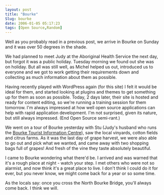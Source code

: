 ```yaml
---
layout: post
title: "Bourke"
Slug: bourke
date: 2006-01-05 05:17:23
tags: [Open Source,Random]
---
```

Well as you probably read in a previous post, we arrive in Bourke on Sunday and it was over 50 degrees in the shade.

We had planned to meet Judy at the Aboriginal Health Service the next day, but forgot it was a public holiday. Tuesday morning we found out she was on holiday. But all was still well, as Michel helped us out, introduced us to everyone and we got to work getting their requirements down and collecting as much information about them as possible.

Having recently played with WordPress again (for this site) I felt it would be ideal for them, and started looking at plugins and themes to get something up for them as soon as possible. Today, 2 days later, their site is hosted and ready for content editing, so we're running a training session for them tomorrow. I'm always impressed at how well open source applications can help with rapid application development. I'm not surprised, given its nature, but still always impressed. (End Open Source semi-rant.)

We went on a tour of Bourke yesterday with Stu (Judy's husband who runs the [Bourke Tourist Information Centre](http://www.visitbourke.com/)), saw the local vinyards, cotton fields and citrus farms. As it was the last day of grape harvest, we were also able to go out and pick what we wanted, and came away with two shopping bags full of grapes! And fresh of the vine they taste absolutely beautiful.

I came to Bourke wondering what there'd be. I arrived and was warned that it's a rough place at night - watch your step. I met others who were not so alarmist, and now think it's a great place to live. I don't think I could do it for ever, but you never know, we might come back for a year or so some time.

As the locals say: once you cross the North Bourke Bridge, you'll always come back. I think we will.

